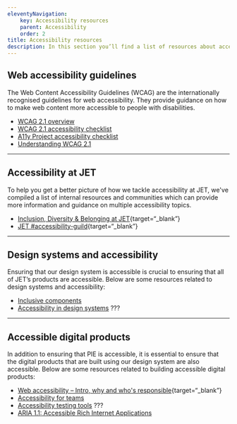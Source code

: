 ```yaml
---
eleventyNavigation:
    key: Accessibility resources
    parent: Accessibility
    order: 2
title: Accessibility resources
description: In this section you’ll find a list of resources about accessibility in design systems and digital products.
---
```


## Web accessibility guidelines

The Web Content Accessibility Guidelines (WCAG) are the internationally recognised guidelines for web accessibility. They provide guidance on how to make web content more accessible to people with disabilities.

* [WCAG 2.1 overview](https://www.w3.org/WAI/standards-guidelines/wcag/)
* [WCAG 2.1 accessibility checklist](https://www.wuhcag.com/wcag-checklist/)
* [A11y Project accessibility checklist](https://www.a11yproject.com/checklist/)
* [Understanding WCAG 2.1](https://www.w3.org/TR/UNDERSTANDING-WCAG20/)

---

## Accessibility at JET

To help you get a better picture of how we tackle accessibility at JET, we've compiled a list of internal resources and communities which can provide more information and guidance on multiple accessibility topics.

* [Inclusion, Diversity & Belonging at JET](https://kitchen.just-eat.com/home/inclusion-diversity-belonging){target=“_blank”}
* [JET #accessibility-guild](https://justeat.slack.com/archives/CLJ26MQ4W){target=“_blank”}

---

## Design systems and accessibility

Ensuring that our design system is accessible is crucial to ensuring that all of JET’s products are accessible. Below are some resources related to design systems and accessibility:

* [Inclusive components](https://inclusive-components.design/)
* [Accessibility in design systems](https://justeat.slack.com/archives/CLJ26MQ4W) ???

---

## Accessible digital products

In addition to ensuring that PIE is accessible, it is essential to ensure that the digital products that are built using our design system are also accessible. Below are some resources related to building accessible digital products:

* [Web accessibility – Intro, why and who's responsible](https://drive.google.com/file/d/1LzS8LVv8waq3Gv3ezMMBjnBRLfO7dhUv/view){target=“_blank”}
* [Accessibility for teams](https://accessibility.digital.gov/)
* [Accessibility testing tools](https://kitchen.just-eat.com/home/inclusion-diversity-belonging) ???
* [ARIA 1.1: Accessible Rich Internet Applications](https://www.w3.org/TR/wai-aria/)


